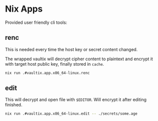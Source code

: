 # Nix Apps

Provided user friendly cli tools:


## renc

This is needed every time the host key or secret content changed.

The wrapped vaultix will decrypt cipher content to plaintext and encrypt it with target host public key, finally stored in `cache`.

```bash
nix run .#vaultix.app.x86_64-linux.renc
```

## edit

This will decrypt and open file with `$EDITOR`. Will encrypt it after editing finished.

```bash
nix run .#vaultix.app.x86_64-linux.edit -- ./secrets/some.age
```

